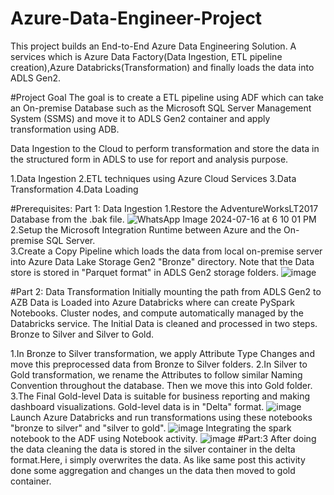 # Azure-Data-Engineer-Project
This project builds an End-to-End Azure Data Engineering Solution. A  services which is Azure Data Factory(Data Ingestion, ETL pipeline creation),Azure Databricks(Transformation) and finally loads the data into ADLS Gen2.

#Project Goal 
The goal is to create a ETL pipeline using ADF which can take an On-premise Database such as the Microsoft SQL Server Management System (SSMS) and move it to ADLS Gen2 container and apply transformation using ADB.

Data Ingestion to the Cloud to perform transformation and store the data in the structured form in ADLS to use for report and analysis purpose.

1.Data Ingestion
2.ETL techniques using Azure Cloud Services
3.Data Transformation
4.Data Loading

#Prerequisites:
Part 1: Data Ingestion
1.Restore the AdventureWorksLT2017 Database from the .bak file.
![WhatsApp Image 2024-07-16 at 6 10 01 PM](https://github.com/user-attachments/assets/d5b20e78-86cf-4890-9969-0772b2253eee)
2.Setup the Microsoft Integration Runtime between Azure and the On-premise SQL Server.                  
3.Create a Copy Pipeline which loads the data from local on-premise server into Azure Data Lake Storage Gen2 "Bronze" directory.
Note that the Data store is stored in "Parquet format" in ADLS Gen2 storage folders.
![image](https://github.com/user-attachments/assets/c9ceaf81-3ba2-47de-952e-9e708644ebd8)

#Part 2: Data Transformation
Initially mounting the path from ADLS Gen2 to AZB
Data is Loaded into Azure Databricks where can create PySpark Notebooks. Cluster nodes, and compute automatically managed by the Databricks service. The Initial Data is cleaned and processed in two steps. Bronze to Silver and Silver to Gold.

1.In Bronze to Silver transformation, we apply Attribute Type Changes and move this preprocessed data from Bronze to Silver folders.
2.In Silver to Gold transformation, we rename the Attributes to follow similar Naming Convention throughout the database. Then we move this into Gold folder.
3.The Final Gold-level Data is suitable for business reporting and making dashboard visualizations. Gold-level data is in "Delta" format.
![image](https://github.com/user-attachments/assets/0c5d2dba-6fc2-4f05-b391-6ed06e3d98cf)
Launch Azure Databricks and run transformations using these notebooks "bronze to silver" and "silver to gold".
![image](https://github.com/user-attachments/assets/eae0bc30-aad9-4dcc-b6a3-d09f5d43b676)
Integrating the spark notebook to the ADF using Notebook activity.
![image](https://github.com/user-attachments/assets/82820f59-f975-43fa-9ad9-1f31d5647e25)
#Part:3
After doing the data cleaning the data is stored in the silver container in the delta format.Here, i simply overwrites the data. As like same post this activity done some aggregation and changes un the data then moved to gold container.








